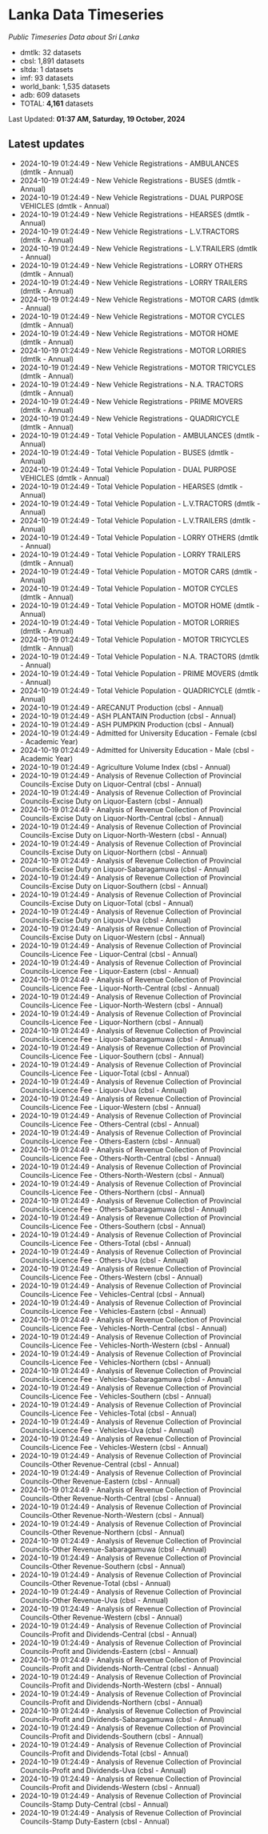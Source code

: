 # Lanka Data Timeseries
*Public Timeseries Data about Sri Lanka*

* dmtlk: 32 datasets
* cbsl: 1,891 datasets
* sltda: 1 datasets
* imf: 93 datasets
* world_bank: 1,535 datasets
* adb: 609 datasets
* TOTAL: **4,161** datasets

Last Updated: **01:37 AM, Saturday, 19 October, 2024**

## Latest updates

* 2024-10-19 01:24:49 - New Vehicle Registrations - AMBULANCES (dmtlk - Annual)
* 2024-10-19 01:24:49 - New Vehicle Registrations - BUSES (dmtlk - Annual)
* 2024-10-19 01:24:49 - New Vehicle Registrations - DUAL PURPOSE VEHICLES (dmtlk - Annual)
* 2024-10-19 01:24:49 - New Vehicle Registrations - HEARSES (dmtlk - Annual)
* 2024-10-19 01:24:49 - New Vehicle Registrations - L.V.TRACTORS (dmtlk - Annual)
* 2024-10-19 01:24:49 - New Vehicle Registrations - L.V.TRAILERS (dmtlk - Annual)
* 2024-10-19 01:24:49 - New Vehicle Registrations - LORRY OTHERS (dmtlk - Annual)
* 2024-10-19 01:24:49 - New Vehicle Registrations - LORRY TRAILERS (dmtlk - Annual)
* 2024-10-19 01:24:49 - New Vehicle Registrations - MOTOR CARS (dmtlk - Annual)
* 2024-10-19 01:24:49 - New Vehicle Registrations - MOTOR CYCLES (dmtlk - Annual)
* 2024-10-19 01:24:49 - New Vehicle Registrations - MOTOR HOME (dmtlk - Annual)
* 2024-10-19 01:24:49 - New Vehicle Registrations - MOTOR LORRIES (dmtlk - Annual)
* 2024-10-19 01:24:49 - New Vehicle Registrations - MOTOR TRICYCLES (dmtlk - Annual)
* 2024-10-19 01:24:49 - New Vehicle Registrations - N.A. TRACTORS (dmtlk - Annual)
* 2024-10-19 01:24:49 - New Vehicle Registrations - PRIME MOVERS (dmtlk - Annual)
* 2024-10-19 01:24:49 - New Vehicle Registrations - QUADRICYCLE (dmtlk - Annual)
* 2024-10-19 01:24:49 - Total Vehicle Population - AMBULANCES (dmtlk - Annual)
* 2024-10-19 01:24:49 - Total Vehicle Population - BUSES (dmtlk - Annual)
* 2024-10-19 01:24:49 - Total Vehicle Population - DUAL PURPOSE VEHICLES (dmtlk - Annual)
* 2024-10-19 01:24:49 - Total Vehicle Population - HEARSES (dmtlk - Annual)
* 2024-10-19 01:24:49 - Total Vehicle Population - L.V.TRACTORS (dmtlk - Annual)
* 2024-10-19 01:24:49 - Total Vehicle Population - L.V.TRAILERS (dmtlk - Annual)
* 2024-10-19 01:24:49 - Total Vehicle Population - LORRY OTHERS (dmtlk - Annual)
* 2024-10-19 01:24:49 - Total Vehicle Population - LORRY TRAILERS (dmtlk - Annual)
* 2024-10-19 01:24:49 - Total Vehicle Population - MOTOR CARS (dmtlk - Annual)
* 2024-10-19 01:24:49 - Total Vehicle Population - MOTOR CYCLES (dmtlk - Annual)
* 2024-10-19 01:24:49 - Total Vehicle Population - MOTOR HOME (dmtlk - Annual)
* 2024-10-19 01:24:49 - Total Vehicle Population - MOTOR LORRIES (dmtlk - Annual)
* 2024-10-19 01:24:49 - Total Vehicle Population - MOTOR TRICYCLES (dmtlk - Annual)
* 2024-10-19 01:24:49 - Total Vehicle Population - N.A. TRACTORS (dmtlk - Annual)
* 2024-10-19 01:24:49 - Total Vehicle Population - PRIME MOVERS (dmtlk - Annual)
* 2024-10-19 01:24:49 - Total Vehicle Population - QUADRICYCLE (dmtlk - Annual)
* 2024-10-19 01:24:49 - ARECANUT Production (cbsl - Annual)
* 2024-10-19 01:24:49 - ASH PLANTAIN Production (cbsl - Annual)
* 2024-10-19 01:24:49 - ASH PUMPKIN Production (cbsl - Annual)
* 2024-10-19 01:24:49 - Admitted for University Education - Female (cbsl - Academic Year)
* 2024-10-19 01:24:49 - Admitted for University Education - Male (cbsl - Academic Year)
* 2024-10-19 01:24:49 - Agriculture Volume Index (cbsl - Annual)
* 2024-10-19 01:24:49 - Analysis of Revenue Collection of Provincial Councils-Excise Duty on Liquor-Central (cbsl - Annual)
* 2024-10-19 01:24:49 - Analysis of Revenue Collection of Provincial Councils-Excise Duty on Liquor-Eastern (cbsl - Annual)
* 2024-10-19 01:24:49 - Analysis of Revenue Collection of Provincial Councils-Excise Duty on Liquor-North-Central (cbsl - Annual)
* 2024-10-19 01:24:49 - Analysis of Revenue Collection of Provincial Councils-Excise Duty on Liquor-North-Western (cbsl - Annual)
* 2024-10-19 01:24:49 - Analysis of Revenue Collection of Provincial Councils-Excise Duty on Liquor-Northern (cbsl - Annual)
* 2024-10-19 01:24:49 - Analysis of Revenue Collection of Provincial Councils-Excise Duty on Liquor-Sabaragamuwa (cbsl - Annual)
* 2024-10-19 01:24:49 - Analysis of Revenue Collection of Provincial Councils-Excise Duty on Liquor-Southern (cbsl - Annual)
* 2024-10-19 01:24:49 - Analysis of Revenue Collection of Provincial Councils-Excise Duty on Liquor-Total (cbsl - Annual)
* 2024-10-19 01:24:49 - Analysis of Revenue Collection of Provincial Councils-Excise Duty on Liquor-Uva (cbsl - Annual)
* 2024-10-19 01:24:49 - Analysis of Revenue Collection of Provincial Councils-Excise Duty on Liquor-Western (cbsl - Annual)
* 2024-10-19 01:24:49 - Analysis of Revenue Collection of Provincial Councils-Licence Fee - Liquor-Central (cbsl - Annual)
* 2024-10-19 01:24:49 - Analysis of Revenue Collection of Provincial Councils-Licence Fee - Liquor-Eastern (cbsl - Annual)
* 2024-10-19 01:24:49 - Analysis of Revenue Collection of Provincial Councils-Licence Fee - Liquor-North-Central (cbsl - Annual)
* 2024-10-19 01:24:49 - Analysis of Revenue Collection of Provincial Councils-Licence Fee - Liquor-North-Western (cbsl - Annual)
* 2024-10-19 01:24:49 - Analysis of Revenue Collection of Provincial Councils-Licence Fee - Liquor-Northern (cbsl - Annual)
* 2024-10-19 01:24:49 - Analysis of Revenue Collection of Provincial Councils-Licence Fee - Liquor-Sabaragamuwa (cbsl - Annual)
* 2024-10-19 01:24:49 - Analysis of Revenue Collection of Provincial Councils-Licence Fee - Liquor-Southern (cbsl - Annual)
* 2024-10-19 01:24:49 - Analysis of Revenue Collection of Provincial Councils-Licence Fee - Liquor-Total (cbsl - Annual)
* 2024-10-19 01:24:49 - Analysis of Revenue Collection of Provincial Councils-Licence Fee - Liquor-Uva (cbsl - Annual)
* 2024-10-19 01:24:49 - Analysis of Revenue Collection of Provincial Councils-Licence Fee - Liquor-Western (cbsl - Annual)
* 2024-10-19 01:24:49 - Analysis of Revenue Collection of Provincial Councils-Licence Fee - Others-Central (cbsl - Annual)
* 2024-10-19 01:24:49 - Analysis of Revenue Collection of Provincial Councils-Licence Fee - Others-Eastern (cbsl - Annual)
* 2024-10-19 01:24:49 - Analysis of Revenue Collection of Provincial Councils-Licence Fee - Others-North-Central (cbsl - Annual)
* 2024-10-19 01:24:49 - Analysis of Revenue Collection of Provincial Councils-Licence Fee - Others-North-Western (cbsl - Annual)
* 2024-10-19 01:24:49 - Analysis of Revenue Collection of Provincial Councils-Licence Fee - Others-Northern (cbsl - Annual)
* 2024-10-19 01:24:49 - Analysis of Revenue Collection of Provincial Councils-Licence Fee - Others-Sabaragamuwa (cbsl - Annual)
* 2024-10-19 01:24:49 - Analysis of Revenue Collection of Provincial Councils-Licence Fee - Others-Southern (cbsl - Annual)
* 2024-10-19 01:24:49 - Analysis of Revenue Collection of Provincial Councils-Licence Fee - Others-Total (cbsl - Annual)
* 2024-10-19 01:24:49 - Analysis of Revenue Collection of Provincial Councils-Licence Fee - Others-Uva (cbsl - Annual)
* 2024-10-19 01:24:49 - Analysis of Revenue Collection of Provincial Councils-Licence Fee - Others-Western (cbsl - Annual)
* 2024-10-19 01:24:49 - Analysis of Revenue Collection of Provincial Councils-Licence Fee - Vehicles-Central (cbsl - Annual)
* 2024-10-19 01:24:49 - Analysis of Revenue Collection of Provincial Councils-Licence Fee - Vehicles-Eastern (cbsl - Annual)
* 2024-10-19 01:24:49 - Analysis of Revenue Collection of Provincial Councils-Licence Fee - Vehicles-North-Central (cbsl - Annual)
* 2024-10-19 01:24:49 - Analysis of Revenue Collection of Provincial Councils-Licence Fee - Vehicles-North-Western (cbsl - Annual)
* 2024-10-19 01:24:49 - Analysis of Revenue Collection of Provincial Councils-Licence Fee - Vehicles-Northern (cbsl - Annual)
* 2024-10-19 01:24:49 - Analysis of Revenue Collection of Provincial Councils-Licence Fee - Vehicles-Sabaragamuwa (cbsl - Annual)
* 2024-10-19 01:24:49 - Analysis of Revenue Collection of Provincial Councils-Licence Fee - Vehicles-Southern (cbsl - Annual)
* 2024-10-19 01:24:49 - Analysis of Revenue Collection of Provincial Councils-Licence Fee - Vehicles-Total (cbsl - Annual)
* 2024-10-19 01:24:49 - Analysis of Revenue Collection of Provincial Councils-Licence Fee - Vehicles-Uva (cbsl - Annual)
* 2024-10-19 01:24:49 - Analysis of Revenue Collection of Provincial Councils-Licence Fee - Vehicles-Western (cbsl - Annual)
* 2024-10-19 01:24:49 - Analysis of Revenue Collection of Provincial Councils-Other Revenue-Central (cbsl - Annual)
* 2024-10-19 01:24:49 - Analysis of Revenue Collection of Provincial Councils-Other Revenue-Eastern (cbsl - Annual)
* 2024-10-19 01:24:49 - Analysis of Revenue Collection of Provincial Councils-Other Revenue-North-Central (cbsl - Annual)
* 2024-10-19 01:24:49 - Analysis of Revenue Collection of Provincial Councils-Other Revenue-North-Western (cbsl - Annual)
* 2024-10-19 01:24:49 - Analysis of Revenue Collection of Provincial Councils-Other Revenue-Northern (cbsl - Annual)
* 2024-10-19 01:24:49 - Analysis of Revenue Collection of Provincial Councils-Other Revenue-Sabaragamuwa (cbsl - Annual)
* 2024-10-19 01:24:49 - Analysis of Revenue Collection of Provincial Councils-Other Revenue-Southern (cbsl - Annual)
* 2024-10-19 01:24:49 - Analysis of Revenue Collection of Provincial Councils-Other Revenue-Total (cbsl - Annual)
* 2024-10-19 01:24:49 - Analysis of Revenue Collection of Provincial Councils-Other Revenue-Uva (cbsl - Annual)
* 2024-10-19 01:24:49 - Analysis of Revenue Collection of Provincial Councils-Other Revenue-Western (cbsl - Annual)
* 2024-10-19 01:24:49 - Analysis of Revenue Collection of Provincial Councils-Profit and Dividends-Central (cbsl - Annual)
* 2024-10-19 01:24:49 - Analysis of Revenue Collection of Provincial Councils-Profit and Dividends-Eastern (cbsl - Annual)
* 2024-10-19 01:24:49 - Analysis of Revenue Collection of Provincial Councils-Profit and Dividends-North-Central (cbsl - Annual)
* 2024-10-19 01:24:49 - Analysis of Revenue Collection of Provincial Councils-Profit and Dividends-North-Western (cbsl - Annual)
* 2024-10-19 01:24:49 - Analysis of Revenue Collection of Provincial Councils-Profit and Dividends-Northern (cbsl - Annual)
* 2024-10-19 01:24:49 - Analysis of Revenue Collection of Provincial Councils-Profit and Dividends-Sabaragamuwa (cbsl - Annual)
* 2024-10-19 01:24:49 - Analysis of Revenue Collection of Provincial Councils-Profit and Dividends-Southern (cbsl - Annual)
* 2024-10-19 01:24:49 - Analysis of Revenue Collection of Provincial Councils-Profit and Dividends-Total (cbsl - Annual)
* 2024-10-19 01:24:49 - Analysis of Revenue Collection of Provincial Councils-Profit and Dividends-Uva (cbsl - Annual)
* 2024-10-19 01:24:49 - Analysis of Revenue Collection of Provincial Councils-Profit and Dividends-Western (cbsl - Annual)
* 2024-10-19 01:24:49 - Analysis of Revenue Collection of Provincial Councils-Stamp Duty-Central (cbsl - Annual)
* 2024-10-19 01:24:49 - Analysis of Revenue Collection of Provincial Councils-Stamp Duty-Eastern (cbsl - Annual)